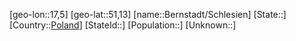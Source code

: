 ﻿---
location: [51,13,17,5]
type: City
tags:
- geo/City


SpocWebEntityId: 29142
isDeleted: false
confidential: public

---
[geo-lon::17,5]
[geo-lat::51,13]
[name::Bernstadt/Schlesien]
[State::]
[Country::[Poland](geo/Continent/Europe/Poland.md)]
[StateId::]
[Population::]
[Unknown::]

